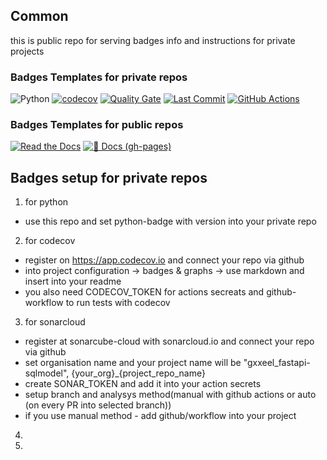 ## Common 
this is public repo for serving badges info and instructions for private projects

### Badges Templates for private repos
![Python](https://img.shields.io/endpoint?url=https://raw.githubusercontent.com/gxxeel/badges/main/badges/python-version-badge.json)
[![codecov](https://codecov.io/gh/gxxeel/fastapi-sqlmodel/graph/badge.svg?token=GYDPpAiexy)](https://codecov.io/gh/gxxeel/fastapi-sqlmodel)
[![Quality Gate](https://sonarcloud.io/api/project_badges/measure?gxxeel_fastapi-sqlmode&metric=alert_status)](https://sonarcloud.io/dashboard?id=gxxeel_fastapi-sqlmodel)
[![Last Commit](https://img.shields.io/github/last-commit/gxxeel/fastapi-sqlmodel/?style=for-the-badge)](https://github.com/gxxeel/fastapi-sqlmodel)
[![GitHub Actions](https://img.shields.io/github/actions/workflow/status/gxxeel/fastapi-sqlmodel/testing.yml?style=for-the-badge)](https://github.com/gxxeel/fastapi-sqlmodel/actions)

### Badges Templates for public repos
[![Read the Docs](https://img.shields.io/readthedocs/fastapi-jsonapi?style=for-the-badge)](https://fastapi-jsonapi.readthedocs.io/en/latest/)
[![📖 Docs (gh-pages)](https://github.com/mts-ai/FastAPI-JSONAPI/actions/workflows/documentation.yaml/badge.svg)](https://mts-ai.github.io/FastAPI-JSONAPI/)




## Badges setup for private repos
1. for python
- use this repo and set python-badge with version into your private repo
2. for codecov
-  register on https://app.codecov.io and connect your repo via github
- into project configuration -> badges & graphs -> use markdown and insert into your readme
- you also need CODECOV_TOKEN for actions secreats and github-workflow to run tests with codecov
3. for sonarcloud
- register at sonarcube-cloud with sonarcloud.io and connect your repo via github
- set organisation name and your project name will be "gxxeel_fastapi-sqlmodel", {your_org}_{project_repo_name}
- create SONAR_TOKEN and add it into your action secrets
- setup branch and analysys method(manual with github actions or auto (on every PR into selected branch))
- if you use manual method - add github/workflow into your project
4. 
5. 